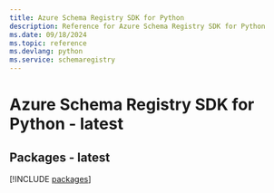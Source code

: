 ```yaml
---
title: Azure Schema Registry SDK for Python
description: Reference for Azure Schema Registry SDK for Python
ms.date: 09/18/2024
ms.topic: reference
ms.devlang: python
ms.service: schemaregistry
---
```

# Azure Schema Registry SDK for Python - latest
## Packages - latest
[!INCLUDE [packages](schema-registry-index.md)]